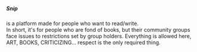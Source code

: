 <h5>Snip</h5> is a platform made for people who want to read/write.<br>
In short, it's for people who are fond of books, but their community groups face issues to restrictions set by group holders.
Everything is allowed here, ART, BOOKS, CRITICIZING... respect is the only required thing.